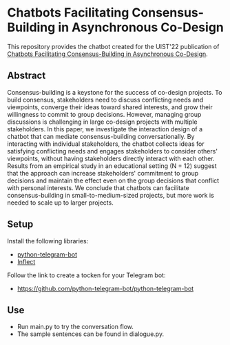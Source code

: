 # Chatbots Facilitating Consensus-Building in Asynchronous Co-Design

This repository provides the chatbot created for the UIST'22 publication of [Chatbots Facilitating Consensus-Building in Asynchronous Co-Design]().

## Abstract

Consensus-building is a keystone for the success of co-design projects. To build consensus, stakeholders need to discuss conflicting needs and viewpoints, converge their ideas toward shared interests, and grow their willingness to commit to group decisions. However, managing group discussions is challenging in large co-design projects with multiple stakeholders. In this paper, we investigate the interaction design of a chatbot that can mediate consensus-building conversationally. By interacting with individual stakeholders, the chatbot collects ideas for satisfying conflicting needs and engages stakeholders to consider others' viewpoints, without having stakeholders directly interact with each other. Results from an empirical study in an educational setting (N = 12) suggest that the approach can increase stakeholders' commitment to group decisions and maintain the effect even on the group decisions that conflict with personal interests. We conclude that chatbots can facilitate consensus-building in small-to-medium-sized projects, but more work is needed to scale up to larger projects.

## Setup

Install the following libraries:
- [python-telegram-bot](https://github.com/python-telegram-bot/python-telegram-bot)
- [Inflect](https://pypi.org/project/inflect/)

Follow the link to create a tocken for your Telegram bot:
- https://github.com/python-telegram-bot/python-telegram-bot

## Use

- Run main.py to try the conversation flow. 
- The sample sentences can be found in dialogue.py.
